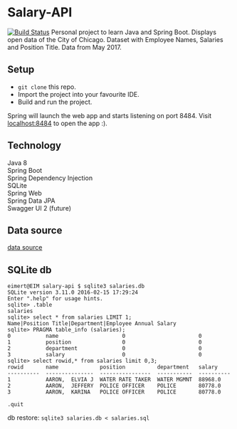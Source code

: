 # Salary-API
[![Build Status][1]][2]
Personal project to learn Java and Spring Boot. Displays open data of the City of Chicago. Dataset with Employee Names, Salaries and Position Title. Data from May 2017.<br>


## Setup
- `git clone` this repo. 
- Import the project into your favourite IDE. 
- Build and run the project. 

Spring will launch the web app and starts listening on port 8484. Visit [localhost:8484](http://localhost:8484) to open the app :). 

## Technology
Java 8<br>
Spring Boot<br>
Spring Dependency Injection<br>
SQLite<br>
Spring Web<br>
Spring Data JPA<br>
Swagger UI 2 (future)<br>

## Data source
[data source](https://data.cityofchicago.org/Administration-Finance/Current-Employee-Names-Salaries-and-Position-Title/xzkq-xp2w)<br>

## SQLite db

```
eimert@EIM salary-api $ sqlite3 salaries.db
SQLite version 3.11.0 2016-02-15 17:29:24
Enter ".help" for usage hints.
sqlite> .table
salaries
sqlite> select * from salaries LIMIT 1;
Name|Position Title|Department|Employee Annual Salary
sqlite> PRAGMA table_info (salaries);
0           name                    0                       0
1           position                0                       0
2           department              0                       0
3           salary                  0                       0
sqlite> select rowid,* from salaries limit 0,3;
rowid       name             position          department   salary
----------  ---------------  ----------------  -----------  ----------
1           AARON,  ELVIA J  WATER RATE TAKER  WATER MGMNT  88968.0
2           AARON,  JEFFERY  POLICE OFFICER    POLICE       80778.0
3           AARON,  KARINA   POLICE OFFICER    POLICE       80778.0

.quit
```
db restore: `sqlite3 salaries.db < salaries.sql`

[1]: https://travis-ci.org/Eimert/Salary-API.svg?branch=master
[2]: http://www.travis-ci.org/Eimert/Salary-API